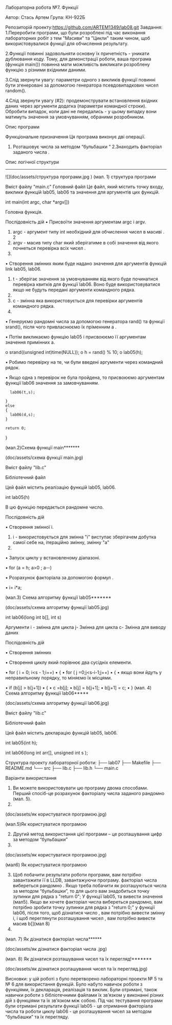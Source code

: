Лабораторна робота №7. Функції

Автор: Стась Артем 
Група: КН-922Б 
 
Репозиторій проекту:https://github.com/ARTEM1349/lab08.git
Завдання: 
1.Переробити програми, що були розроблені під час виконання лабораторних робіт з тем "Масиви" та "Цикли" таким чином, щоб використовувалися функції для обчислення результату.
 
2.Функції повинні задовольняти основну їх причетність - уникати дублювання коду. 
Тому, для демонстрації роботи, ваша програма (функція main()) повинна мати можливість викликати розроблену функцію з різними вхідними даними.
 
3.Слід звернути увагу: параметри одного з викликів функції повинні бути згенеровані за допомогою генератора псевдовипадкових чисел random().
 
4.Слід звернути увагу (#2): продемонструвати встановлення вхідних даних через аргументи додатка (параметри командної строки). 
Обробити випадок, коли дані не передались - у цьому випадку вони матимуть значення за умовчуванням, обраними розробником.







Опис програми

Функціональне призначення
Ця програма виконує дві операції.
1.	Розташовує числа за методом “бульбашки “
2.Знаходить факторіал заданого числа .

 Опис логічної  структури
 **************************
  ![](doc/assets/структура програми.jpg ) (мал. 1) структура програми
  
  
  Вміст файлу "main.c"
Головний файл 
Це файл, який містить точку входу, виклики функцій lab05, lab06 та значення для аргументів цих функцій.

int main(int argc, char *argv[]) 


Головна функція.

Послідовність дій
•	Присвоїти значення аргументам argc і argv.

1.	argc - аргумент типу int необхідний для обчислення чисел в масиві  .
2
3.	argv - масив типу char який зберігатиме в собі значення від якого почнеться перевірка всіх чисел .
4.	
•	Створення змінних яким буде надано значення для аргументів функцій link lab05, lab06.

1.	t - зберігає значення за умовчуванням від якого буде починатися перевірка квитків для функції lab06. Воно буде використовуватися якщо не будуть передані аргументи командного рядка.
2.	
3.	c - змінна яка використовується для перевірки аргументів командного рядка.
4.	
•	Генеруємо рандомні числа за допомогою генератора rand() та функції srand(), після чого привласнюємо їх пріменним a .

•	Потім викликаємо функцію lab05 і присвоюємо її аргументам значення примінних a.

o	 srand((unsigned int)time(NULL));
o	    h = rand() % 10;
o	    lab05(h);

•	Робимо перевірку на те, чи були введені аргументи через командний рядок.

•	Якщо одна з перевірок не була пройдена, то присвоюємо аргументам функції lab06 значення за замовчуванням.


      
      lab06(t,s);
      
    }
    else
    {  
      lab06(d,s);     
    }
    
    return 0;
}

(мал.2)Схема функції main*******

(doc/assets/схема функції main.jpg)

Вміст файлу "lib.c"

Бібліотечний файл

Цей файл містить реалізацію функцій lab05, lab06.

int lab05(h)

В цю функцію передається рандомне число.

Послідовність дій

•	Створення змінної i.

1.	i - використовується для змінна "i" виступає зберігачем добутка самої себе на, ітераційно змінну, змінну "a"
2.	
•	Запуск циклу  у встановленому діапазоні.

•	for (a = h; a>0 ; a--) 

•	Розрахунок  факторіала за допомогою формул .

•	i= i*a;

(мал.3) Схема алгоритму функції lab05*******

(doc/assets/схема алгоритму функції lab05.jpg)

int lab06(long int b[], int s) 

Аргументи
i - змінна для цикла 
j- Змінна для цикла 
c- Змінна для виводу даних 

Послідовність дій

•	Створення змінних 

•	Створення циклу який порівнює два сусідніх елементи.

•	for ( i = 0; i<s - 1;i++)
•	     {
•	        for ( j  =0;j<s-i-1;j++)
•	         {
•	якщо вони йдуть у неправильному порядку, то  міняємо їх       місцями.

•	if (b[j] > b[j+1])
•	            {
•	                c =b[j];
•	                b[j] = b[j+1];
•	                b[j+1] = c;
•	            }
(мал. 4) Схема алгоритму функції lab06*****

(doc/assets/схема алгоритму функції lab06.jpg)

Вміст файлу "lib.c"

Бібліотечний файл

Цей файл містить декларацію функцій lab05, lab06.

int lab05(int h);

int lab06(long int arr[], unsigned int s );

Структура проекту лабораторної роботи:
├── lab07
├── Makefile
├── README.md
└── src
    ├── lib.c
    ├── lib.h
    └── main.c

Варіанти використання
1.	Ви можете використовувати цю програму двома способами. Перший спосіб-це розрахунок факторіалу числа заданого рандомно  (мал. 5).
2.	
(doc/assets/як користуватися програмою.jpg)

(мал.5)Як користуватися програмою

2.	Другий метод використання цієї програми – це розташування цифр за методом “бульбашки”
3.	
(doc/assets/як користуватися програмою.jpg)

(мал6) Як користуватися програмою

3.	Щоб побачити результати роботи програми, вам потрібно завантажити її в LLDB, завантажуючи програму. факторіал числа вибереться рандомно . Якщо  треба побачити як розташуються числа за методом “бульбашки”, то для цього вам знадобиться точку зупинки для рядка з "return 0"; У функції lab05, та вивести значення (мал5). Якщо ви хочете факторіал числа вибереться рандомно, вам потрібно зробити точку зупинки для рядка з "return 0;" у функції lab06, після того, щоб дізнатися число , вам потрібно вивести змінну i,  і щоб переглянути розташування чисел , вам потрібно вивести масив b[](мал 8)
4.	
(мал. 7) Як дізнатися  факторіал числа******

(doc/assets/як дізнатися факторіал числа .jpg)

(мал. 8) Як дізнатися розташування чисел  та їх перегляд!*******

(doc/assets/як дізнатися розташування чисел та їх перегляд.jpg)
   
Висновки: у цій роботі з було перетворено лабораторні проекти № 5 та № 6 для використання функцій. Було набуто навичок роботи з функціями, їх декларація, реалізація та виклик. Були отримані, також навички роботи з бібліотечними файлами  їх зв’язком у виконанні різних дій з функціями та їх зв’язком між собою. Під час тестування програми були отримані результати функції lab05 - це отримання факторіала  числа та   роботи циклу  lab06 - це розташування чисел за методом “бульбашки” та їх перегляду.
